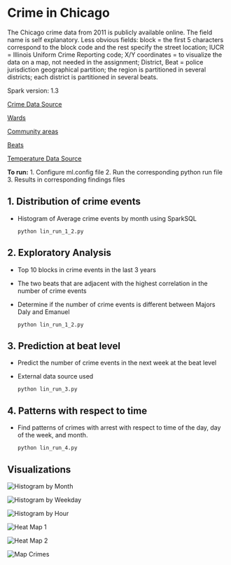# Crime in Chicago

The Chicago crime data from 2011 is publicly available online. The field name is self explanatory. Less obvious fields: block = the first 5 characters correspond to the block code and the rest specify the street location; IUCR = Illinois Uniform Crime Reporting code; X/Y coordinates = to visualize the data on a map, not needed in the assignment; District, Beat = police jurisdiction geographical partition; the region is partitioned in several districts; each district is partitioned in several beats.

Spark version: 1.3

[Crime Data Source](https://data.cityofchicago.org/Public-Safety/Crimes-2001-to-present/ijzp-q8t2)

[Wards](http://www.cityofchicago.org/city/en/depts/doit/dataset/boundaries_-_wards.html)

[Community areas](http://www.cityofchicago.org/city/en/depts/doit/dataset/boundaries_-_communityareas.html)

[Beats](http://gis.chicagopolice.org/pdfs/district_beat.pdf)

[Temperature Data Source](http://academic.udayton.edu/kissock/http/Weather/gsod95-current/ILCHICAG.txt)

**To run:**
	1. Configure ml.config file
	2. Run the corresponding python run file
	3. Results in corresponding findings files

## 1. Distribution of crime events

* Histogram of Average crime events by month using SparkSQL

	```shell
	python lin_run_1_2.py
	```

## 2. Exploratory Analysis

* Top 10 blocks in crime events in the last 3 years
* The two beats that are adjacent with the highest correlation in the number of crime events
* Determine if the number of crime events is different between Majors Daly and Emanuel

	```shell
	python lin_run_1_2.py
	```

## 3. Prediction at beat level

* Predict the number of crime events in the next week at the beat level
* External data source used

	```shell
	python lin_run_3.py
	```

## 4. Patterns with respect to time

* Find patterns of crimes with arrest with respect to time of the day, day of the week, and month. 

	```shell
	python lin_run_4.py
	```
 
 ## Visualizations

 ![Histogram by Month](https://github.com/linshiu/spark/blob/master/1_Visuals/lin_findings1.png)

 ![Histogram by Weekday](https://github.com/linshiu/spark/blob/master/1_Visuals/lin_findings4_2.png)

 ![Histogram by Hour](https://github.com/linshiu/spark/blob/master/1_Visuals/lin_findings4_1.png)

 ![Heat Map 1](https://github.com/linshiu/spark/blob/master/1_Visuals/lin_findings4_3.png)

 ![Heat Map 2](https://github.com/linshiu/spark/blob/master/1_Visuals/lin_findings4_3.png)

 ![Map Crimes](https://github.com/linshiu/spark/blob/master/1_Visuals/lin_findings2.png)

